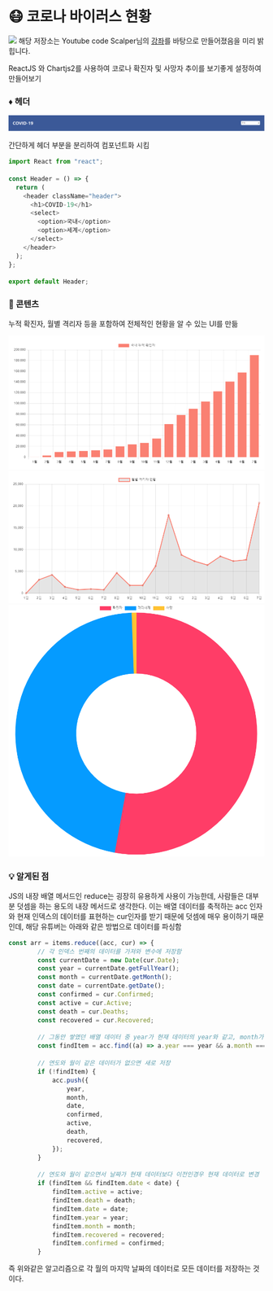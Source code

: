 # :mask: 코로나 바이러스 현황

<img src="https://yt3.ggpht.com/ytc/AKedOLTdyKcjkkPdb3OfdJ_Esptm4Ry_gWSpqflRqWHa=s88-c-k-c0x00ffffff-no-rj"> 해당 저장소는 Youtube code Scalper님의 <a href="https://www.youtube.com/watch?v=DtLhiMxgsm0">강좌</a>를 바탕으로 만들어졌음을 미리 밝힙니다.

ReactJS 와 Chartjs2를 사용하여 코로나 확진자 및 사망자 추이를 보기좋게 설정하여 만들어보기

### :diamonds: 헤더

<img src=".\gitImages\Header.PNG">

간단하게 헤더 부분을 분리하여 컴포넌트화 시킴

```javascript
import React from "react";

const Header = () => {
  return (
    <header className="header">
      <h1>COVID-19</h1>
      <select>
        <option>국내</option>
        <option>세계</option>
      </select>
    </header>
  );
};

export default Header;
```

### :wrench: 콘텐츠

누적 확진자, 월별 격리자 등을 포함하여 전체적인 현황을 알 수 있는 UI를 만듦

<img src=".\gitImages\InCountry.PNG" />
<img src="./gitImages\Monty.PNG">
<img src="./gitImages\All.PNG">

### :bulb: 알게된 점

JS의 내장 배열 메서드인 reduce는 굉장히 유용하게 사용이 가능한데, 사람들은 대부분 덧셈을 하는 용도의 내장 메서드로 생각한다. 이는 배열 데이터를 축적하는 acc 인자와 현재 인덱스의 데이터를 표현하는 cur인자를 받기 때문에 덧셈에 매우 용이하기 때문인데, 해당 유튜버는 아래와 같은 방법으로 데이터를 파싱함

```javascript
const arr = items.reduce((acc, cur) => {
        // 각 인덱스 번째의 데이터를 가져와 변수에 저장함
        const currentDate = new Date(cur.Date);
        const year = currentDate.getFullYear();
        const month = currentDate.getMonth();
        const date = currentDate.getDate();
        const confirmed = cur.Confirmed;
        const active = cur.Active;
        const death = cur.Deaths;
        const recovered = cur.Recovered;

        // 그동안 쌓였던 배열 데이터 중 year가 현재 데이터의 year와 같고, month가 현재 데이터의 month와 같은 아이템
        const findItem = acc.find((a) => a.year === year && a.month === month);

        // 연도와 월이 같은 데이터가 없으면 새로 저장
        if (!findItem) {
            acc.push({
                year,
                month,
                date,
                confirmed,
                active,
                death,
                recovered,
            });
        }

        // 연도와 월이 같으면서 날짜가 현재 데이터보다 이전인경우 현재 데이터로 변경
        if (findItem && findItem.date < date) {
            findItem.active = active;
            findItem.death = death;
            findItem.date = date;
            findItem.year = year;
            findItem.month = month;
            findItem.recovered = recovered;
            findItem.confirmed = confirmed;
        }
```

즉 위와같은 알고리즘으로 각 월의 마지막 날짜의 데이터로 모든 데이터를 저장하는 것이다.
